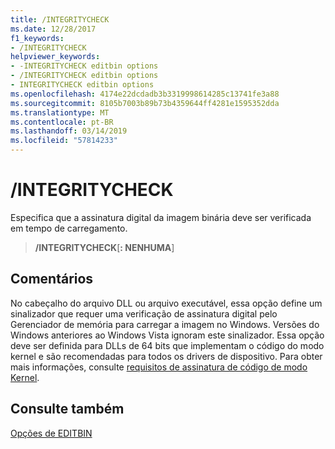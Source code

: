 ```yaml
---
title: /INTEGRITYCHECK
ms.date: 12/28/2017
f1_keywords:
- /INTEGRITYCHECK
helpviewer_keywords:
- -INTEGRITYCHECK editbin options
- /INTEGRITYCHECK editbin options
- INTEGRITYCHECK editbin options
ms.openlocfilehash: 4174e22dcdadb3b3319998614285c13741fe3a88
ms.sourcegitcommit: 8105b7003b89b73b4359644ff4281e1595352dda
ms.translationtype: MT
ms.contentlocale: pt-BR
ms.lasthandoff: 03/14/2019
ms.locfileid: "57814233"
---
```

# <a name="integritycheck"></a>/INTEGRITYCHECK

Especifica que a assinatura digital da imagem binária deve ser verificada em tempo de carregamento.

> **/INTEGRITYCHECK**[**: NENHUMA**]

## <a name="remarks"></a>Comentários

No cabeçalho do arquivo DLL ou arquivo executável, essa opção define um sinalizador que requer uma verificação de assinatura digital pelo Gerenciador de memória para carregar a imagem no Windows. Versões do Windows anteriores ao Windows Vista ignoram este sinalizador. Essa opção deve ser definida para DLLs de 64 bits que implementam o código do modo kernel e são recomendadas para todos os drivers de dispositivo. Para obter mais informações, consulte [requisitos de assinatura de código de modo Kernel](/windows-hardware/drivers/install/kernel-mode-code-signing-requirements--windows-vista-and-later-).

## <a name="see-also"></a>Consulte também

[Opções de EDITBIN](editbin-options.md)
